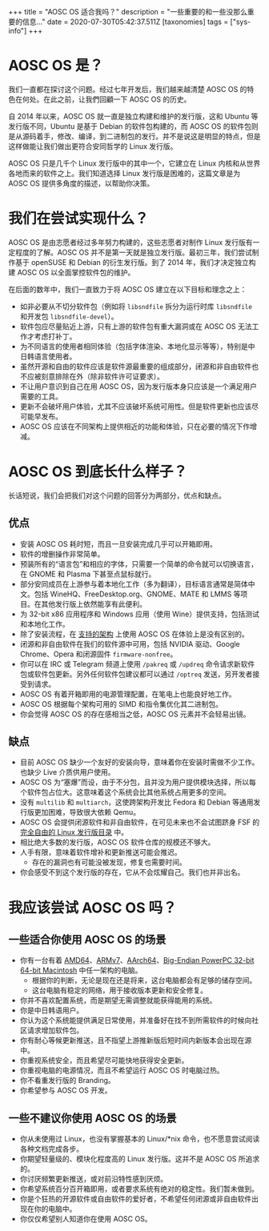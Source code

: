 +++
title = "AOSC OS 适合我吗？"
description = "一些重要的和一些没那么重要的信息..."
date = 2020-07-30T05:42:37.511Z
[taxonomies]
tags = ["sys-info"]
+++

# AOSC OS 是？

我们一直都在探讨这个问题。经过七年开发后，我们越来越清楚 AOSC OS 的特色在何处。在此之前，让我們回顧一下 AOSC OS 的历史。

自 2014 年以来，AOSC OS 就一直是独立构建和维护的发行版，这和 Ubuntu 等发行版不同，Ubuntu 是基于 Debian 的软件包构建的，而 AOSC OS 的软件包则是从源码着手，修改、编译，到二进制包的发行。并不是说这是明显的特点，但是这样做能让我们做出更符合安同哲学的 Linux 发行版。

AOSC OS 只是几千个 Linux 发行版中的其中一个，它建立在 Linux 内核和从世界各地而来的软件之上。我们知道选择 Linux 发行版是困难的，这篇文章是为 AOSC OS 提供多角度的描述，以帮助你决策。

# 我们在尝试实现什么？

AOSC OS 是由志愿者经过多年努力构建的，这些志愿者对制作 Linux 发行版有一定程度的了解。AOSC OS 并不是第一天就是独立发行版。最初三年，我们尝试制作基于 openSUSE 和 Debian 的衍生发行版。到了 2014 年，我们才决定独立构建 AOSC OS 以全面掌控软件包的维护。 

在后面的数年中，我们一直致力于将 AOSC OS 建立在以下目标和理念之上：

- 如非必要从不切分软件包（例如将 `libsndfile` 拆分为运行时库 `libsndfile` 和开发包 `libsndfile-devel`）。
- 软件包应尽量贴近上游，只有上游的软件包有重大漏洞或在 AOSC OS 无法工作才考虑打补丁。
- 为不同语言的使用者相同体验（包括字体渲染、本地化显示等等），特别是中日韩语言使用者。
- 虽然开源和自由的软件应该是软件源最重要的组成部分，闭源和非自由软件也不应被刻意排除在外（除非软件许可证要求）。
- 不让用户意识到自己在用 AOSC OS，因为发行版本身只应该是一个满足用户需要的工具。
- 更新不会破坏用户体验，尤其不应该破坏系统可用性。但是软件更新也应该尽可能早发布。
- AOSC OS 应该在不同架构上提供相近的功能和体验，只在必要的情况下作增减。

# AOSC OS 到底长什么样子？

长话短说，我们会把我们对这个问题的回答分为两部分，优点和缺点。

## 优点

- 安装 AOSC OS 耗时短，而且一旦安装完成几乎可以开箱即用。
- 软件的增删操作非常简单。
- 预装所有的“语言包”和相应的字体，只需要一个简单的命令就可以切换语言，在 GNOME 和 Plasma 下甚至点鼠标就行。
- 部分安同成员在上游参与着本地化工作（多为翻译），目标语言通常是简体中文。包括 WineHQ、FreeDesktop.org、GNOME、MATE 和 LMMS 等项目。在其他发行版上依然能享有此便利。
- 为 32-bit x86 应用程序和 Windows 应用（使用 Wine）提供支持，包括测试和本地化工作。
- 除了安装流程，在 [支持的架构](@/aosc-os/information/arch-specs.md) 上使用 AOSC OS 在体验上是没有区别的。
- 闭源和非自由软件在我们的软件源中可用，包括 NVIDIA 驱动、Google Chrome、Opera 和闭源固件 `firmware-nonfree`。
- 你可以在 IRC 或 Telegram 频道上使用 `/pakreq` 或 `/updreq` 命令请求新软件包或软件包更新。另外任何软件包建议都可以通过 `/optreq` 发送，另开发者接受到请求。
- AOSC OS 有着开箱即用的电源管理配置，在笔电上也能良好地工作。
- AOSC OS 根据每个架构可用的 SIMD 和指令集优化其二进制包。
- 你会觉得 AOSC OS 的存在感相当之低，AOSC OS 元素并不会轻易出镜。

## 缺点

- 目前 AOSC OS 缺少一个友好的安装向导，意味着你在安装时需做不少工作。也缺少 Live 介质供用户使用。
- AOSC OS 为“塞爆”而设，由于不分包，且并没为用户提供模块选择，所以每个软件包占位大。这意味着这个系统会比其他系统占用更多的空间。
- 没有 `multilib` 和 `multiarch`，这使跨架构开发比 Fedora 和 Debian 等通用发行版更加困难，导致很大依赖 Qemu。
- AOSC OS 会提供闭源软件和非自由软件，在可见未来也不会试图跻身 FSF 的 [完全自由的 Linux 发行版目录](https://www.gnu.org/distros/free-distros.en.html) 中。
- 相比绝大多数的发行版，AOSC OS 软件仓库的规模还不够大。
- 人手有限，意味着软件增补和更新推送可能会推迟。
  - 存在的漏洞也有可能没被发现，修复也需要时间。
- 你会感受不到这个发行版的存在，它从不会炫耀自己。我们也并非出名。

# 我应该尝试 AOSC OS 吗？

## 一些适合你使用 AOSC OS 的场景

- 你有一台有着 [AMD64](@/aosc-os/installation/amd64-notes-sysreq.md)、[ARMv7](@/aosc-os/installation/arm-notes-sysreq.md)、[AArch64](@/aosc-os/installation/arm-notes-sysreq.md)、[Big-Endian PowerPC 32-bit 64-bit Macintosh](@/aosc-os/installation/powermac-notes-sysreq.md) 中任一架构的电脑。
  - 根据你的判断，无论是现在还是将来，这台电脑都会有足够的储存空间。
  - 这台电脑有稳定的网络，用于接收版本更新和安全修复。
- 你并不喜欢配置系统，而是期望无需调整就能获得能用的系统。
- 你是中日韩语用户。
- 你认为这个系统能提供满足日常使用，并准备好在找不到所需软件的时候向社区请求增加软件包。
- 你有耐心等候更新推送，且不指望上游推新版后短时间内新版本会出现在源中。
- 你重视系统安全，而且希望尽可能快地获得安全更新。
- 你重视电脑的电源情况，而且不希望运行 AOSC OS 时电脑过热。
- 你不看重发行版的 Branding。
- 你希望参与 AOSC OS 开发。

## 一些不建议你使用 AOSC OS 的场景

- 你从未使用过 Linux，也没有掌握基本的 Linux/\*nix 命令，也不愿意尝试阅读各种文档完成各步。
- 你期望轻量级的、模块化程度高的 Linux 发行版。这并不是 AOSC OS 所追求的。
- 你讨厌频繁更新推送，或对前沿特性感到厌烦。
- 你希望系统百分百开箱即用，或者要求系统有绝对的稳定性。我们暂未做到。
- 你是个狂热的开源软件或自由软件的爱好者，不希望任何闭源或非自由软件出现在你的电脑中。
- 你仅仅希望别人知道你在使用 AOSC OS。
